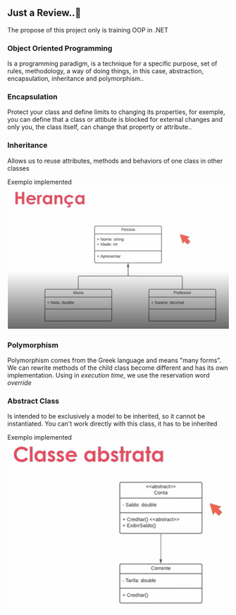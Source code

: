 ## Just a Review..📝
The propose of this project only is training OOP in .NET

### Object Oriented Programming
Is a programming paradigm, is a technique for a specific purpose, set of rules, methodology, a way of doing things, in this case, abstraction, encapsulation, inheritance and polymorphism..

### Encapsulation
Protect your class and define limits to changing its properties, for exemple, you can define that a class or attibute is blocked for external changes and only you, the class itself, can change that property or attribute..

### Inheritance
Allows us to reuse attributes, methods and behaviors of one class in other classes

Exemplo implemented
![inheritance](image.png)

### Polymorphism
Polymorphism comes from the Greek language and means "many forms". We can rewrite methods of the child class become different and has its own implementation. Using in _execution time_, we use the reservation word _override_

### Abstract Class
Is intended to be exclusively a model to be inherited, so it cannot be instantiated. You can't work directly with this class, it has to be inherited

Exemplo implemented
![abstract class](image-1.png)


